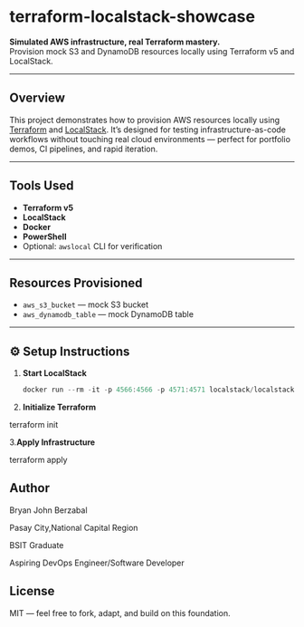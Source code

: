 # terraform-localstack-showcase

**Simulated AWS infrastructure, real Terraform mastery.**  
Provision mock S3 and DynamoDB resources locally using Terraform v5 and LocalStack.

---

##  Overview

This project demonstrates how to provision AWS resources locally using [Terraform](https://www.terraform.io/) and [LocalStack](https://docs.localstack.cloud/). It’s designed for testing infrastructure-as-code workflows without touching real cloud environments — perfect for portfolio demos, CI pipelines, and rapid iteration.

---

##  Tools Used

- **Terraform v5**
- **LocalStack**
- **Docker**
- **PowerShell**
- Optional: `awslocal` CLI for verification

---

##  Resources Provisioned

- `aws_s3_bucket` — mock S3 bucket
- `aws_dynamodb_table` — mock DynamoDB table

---

## ⚙️ Setup Instructions

1. **Start LocalStack**  
   ```powershell
   docker run --rm -it -p 4566:4566 -p 4571:4571 localstack/localstack
   ```
2. **Initialize Terraform**

terraform init

3.**Apply Infrastructure**

terraform apply

## Author

Bryan John  Berzabal

Pasay City,National Capital Region

BSIT Graduate

Aspiring DevOps Engineer/Software Developer

## License

MIT — feel free to fork, adapt, and build on this foundation.


